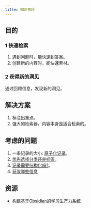 ```yaml
---
title: 知识管理
---
```


## 目的
### 1 快速检索
1. 遇到问题时，能快速到答案。
2. 创建新的内容时，能快速素材。

### 2 获得新的洞见
通过回顾信息，发现新的洞见。

## 解决方案
1. 标注出重点。
2. 强大的检索器。内容本身是适合检索的。

## 考虑的问题
1. 一条记录的大小: [原子化记录](./contents/atom.md)。
2. [优先选择分类还是标签](./contents/prefer-classify-or-tag.md)。
3. [记录需要结构化吗?](./contents/need-structed.md)。
4. [获取哪些信息](./contents/in.md)


## 资源
* [构建基于Obsidian的学习生产力系统](https://news.dailyup.blog/p/constructing-a-learning-productivity-system-based-on-obsidian#5-)

